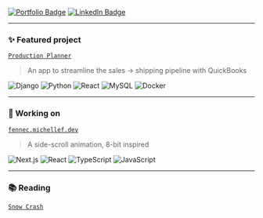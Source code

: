 [![Portfolio Badge](https://img.shields.io/badge/Portfolio-74aa9c?style=for-the-badge&logo=internet-explorer&logoColor=white)](https://michellef.dev)
[![LinkedIn Badge](https://img.shields.io/badge/LinkedIn-0077B5?style=for-the-badge&logo=linkedin&logoColor=white)](https://www.linkedin.com/in/mflandin/)

---

### ✨ Featured project  
[`Production Planner`](https://github.com/michellevit/Production-Planner)
> An app to streamline the sales → shipping pipeline with QuickBooks

![Django](https://img.shields.io/badge/django-0c4a30)
![Python](https://img.shields.io/badge/python-ffdb4f)
![React](https://img.shields.io/badge/react-61dafb)
![MySQL](https://img.shields.io/badge/mysql-ffa518)
![Docker](https://img.shields.io/badge/docker-0091e2)

---

### 🦊 Working on
[`fennec.michellef.dev`](https://fennec.michellef.dev) 
> A side-scroll animation, 8-bit inspired

![Next.js](https://img.shields.io/badge/next.js-black)
![React](https://img.shields.io/badge/react-61dafb)
![TypeScript](https://img.shields.io/badge/typescript-3178C6)
![JavaScript](https://img.shields.io/badge/javascript-F7DF1E)

---

### 📚 Reading  
[`Snow Crash`](https://www.goodreads.com/book/show/61240297-snow-crash)   
